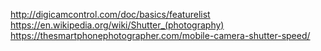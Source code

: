 http://digicamcontrol.com/doc/basics/featurelist
https://en.wikipedia.org/wiki/Shutter_(photography)
https://thesmartphonephotographer.com/mobile-camera-shutter-speed/
